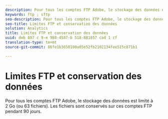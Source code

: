 ```yaml
---
description: Pour tous les comptes FTP Adobe, le stockage des données est limité à 2 Go (ou 63 fichiers). Les fichiers sont conservés sur ces comptes FTP pendant 90 jours.
keywords: ftp ; sftp
seo-description: Pour tous les comptes FTP Adobe, le stockage des données est limité à 2 Go (ou 63 fichiers). Les fichiers sont conservés sur ces comptes FTP pendant 90 jours.
seo-title: Limites FTP et conservation des données
solution: Analytics
title: Limites FTP et conservation des données
uuid: deb 807 c 9-e 988-4587-b 518-881857 cad 1 cf
translation-type: tm+mt
source-git-commit: 86fe1b3650100a05e52fb2102134fee515c871b1

---
```



# Limites FTP et conservation des données

Pour tous les comptes FTP Adobe, le stockage des données est limité à 2 Go (ou 63 fichiers). Les fichiers sont conservés sur ces comptes FTP pendant 90 jours.

